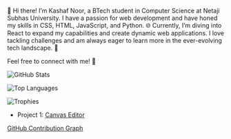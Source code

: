 👋 Hi there! I’m Kashaf Noor, a BTech student in Computer Science at Netaji Subhas University.
I have a passion for web development and have honed my skills in CSS, HTML, JavaScript, and Python.
🌐 Currently, I’m diving into React to expand my capabilities and create dynamic web applications.
I love tackling challenges and am always eager to learn more in the ever-evolving tech landscape. 🚀

Feel free to connect with me! 🤝

![GitHub Stats](https://github-readme-stats.vercel.app/api?username=Noor1805&show_icons=true)

![Top Languages](https://github-readme-stats.vercel.app/api/top-langs/?username=Noor1805)

![Trophies](https://github-profile-trophy.vercel.app/?username=Noor1805)

- Project 1: [Canvas Editor](https://github.com/Noor1805/canvaseditor)
  
[GitHub Contribution Graph](https://activity-graph.herokuapp.com/graph?username=Noor1805&theme=github)



